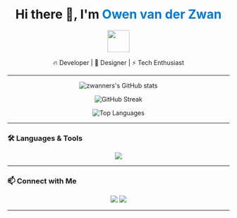 <!-- Profile Header -->
<h1 align="center">
  Hi there 👋, I'm <span style="color:#007ACC;">Owen van der Zwan</span>
</h1>

<div align="center">
  <img src="https://media.giphy.com/media/hvRJCLFzcasrR4ia7z/giphy.gif" width="50" />
</div>

<p align="center">
  🔥 Developer | 🎨 Designer | ⚡ Tech Enthusiast
</p>

---

<!-- GitHub Stats Card -->
<p align="center">
  <img src="https://github-readme-stats.vercel.app/api?username=zwanner&show_icons=true&theme=radical&hide_border=true" alt="zwanners's GitHub stats" />
</p>

<!-- GitHub Streak -->
<p align="center">
  <img src="https://streak-stats.demolab.com?user=zwanner&theme=tokyonight&hide_border=true&date_format=M%20j%5B%2C%20Y%5D" alt="GitHub Streak" />
</p>

<!-- Top Languages -->
<p align="center">
  <img src="https://github-readme-stats.vercel.app/api/top-langs/?username=zwanner&layout=compact&theme=radical&hide_border=true" alt="Top Languages" />
</p>

---

### 🛠️ Languages & Tools

<p align="center">
  <img src="https://skillicons.dev/icons?i=python,java,js,html,css,react,nodejs,figma,ps,ai,vscode,github,linux" />
</p>

---

### 📫 Connect with Me

<p align="center">
  <a href="https://linkedin.com/in/owenvdz" target="_blank"><img src="https://img.shields.io/badge/LinkedIn-%230077B5?style=for-the-badge&logo=linkedin&logoColor=white" /></a>
  <a href="mailto:ovanderz@asu.edu"><img src="https://img.shields.io/badge/Email-D14836?style=for-the-badge&logo=gmail&logoColor=white" /></a>
</p>

---


